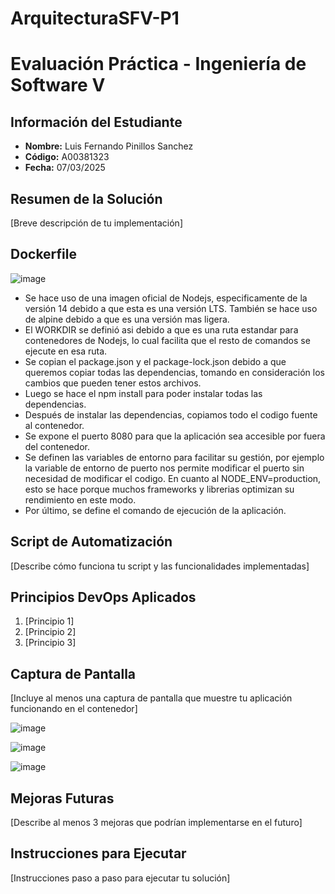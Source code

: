 # ArquitecturaSFV-P1

# Evaluación Práctica - Ingeniería de Software V

## Información del Estudiante
- **Nombre:** Luis Fernando Pinillos Sanchez
- **Código:** A00381323
- **Fecha:** 07/03/2025

## Resumen de la Solución
[Breve descripción de tu implementación]

## Dockerfile
![image](https://github.com/user-attachments/assets/a9ca7eff-5404-43bd-a9c7-9cdca10efc0c)

- Se hace uso de una imagen oficial de Nodejs, especificamente de la versión 14 debido a que esta es una versión LTS. También se hace uso de alpine debido a que es una versión mas ligera.
- El WORKDIR se definió asi debido a que es una ruta estandar para contenedores de Nodejs, lo cual facilita que el resto de comandos se ejecute en esa ruta.
- Se copian el package.json y el package-lock.json debido a que queremos copiar todas las dependencias, tomando en consideración los cambios que pueden tener estos archivos.
- Luego se hace el npm install para poder instalar todas las dependencias.
- Después de instalar las dependencias, copiamos todo el codigo fuente al contenedor.
- Se expone el puerto 8080 para que la aplicación sea accesible por fuera del contenedor.
- Se definen las variables de entorno para facilitar su gestión, por ejemplo la variable de entorno de puerto nos permite modificar el puerto sin necesidad de modificar el codigo. En cuanto al NODE_ENV=production, esto se hace porque muchos frameworks y librerias optimizan su rendimiento en este modo.
- Por último, se define el comando de ejecución de la aplicación.

## Script de Automatización
[Describe cómo funciona tu script y las funcionalidades implementadas]

## Principios DevOps Aplicados
1. [Principio 1]
2. [Principio 2]
3. [Principio 3]

## Captura de Pantalla
[Incluye al menos una captura de pantalla que muestre tu aplicación funcionando en el contenedor]

![image](https://github.com/user-attachments/assets/3f51217d-8b14-4121-8fad-3eae76222479)

![image](https://github.com/user-attachments/assets/e0c02529-52e9-4bd8-8836-e8bf13a3ba68)

![image](https://github.com/user-attachments/assets/71685dfd-5de9-47ad-a154-b09f95a6545d)

## Mejoras Futuras
[Describe al menos 3 mejoras que podrían implementarse en el futuro]

## Instrucciones para Ejecutar
[Instrucciones paso a paso para ejecutar tu solución]
